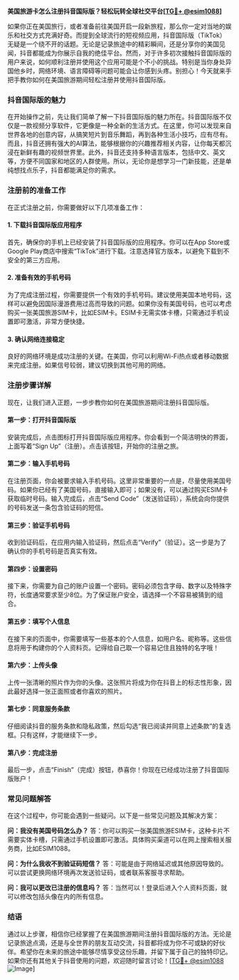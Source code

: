 **美国旅游卡怎么注册抖音国际版？轻松玩转全球社交平台[[TG💪+ @esim1088](https://t.me/s/esim1088)]**

如果你正在美国旅行，或者准备前往美国开启一段新旅程，那么你一定对当地的娱乐和社交方式充满好奇。而提到全球流行的短视频应用，抖音国际版（TikTok）无疑是一个绕不开的话题。无论是记录旅途中的精彩瞬间，还是分享你的美国见闻，抖音都能成为你展示自我的绝佳平台。然而，对于许多初次接触抖音国际版的用户来说，如何顺利注册并使用这个应用可能是个不小的挑战。特别是当你身处异国他乡时，网络环境、语言障碍等问题可能会让你感到头疼。别担心！今天就来手把手教你如何在美国旅游期间轻松注册并使用抖音国际版。

### 抖音国际版的魅力

在开始操作之前，先让我们简单了解一下抖音国际版的魅力所在。抖音国际版不仅仅是一款视频分享软件，它更像是一种全新的生活方式。在这里，你可以发现来自世界各地的创意内容，从搞笑短片到音乐舞蹈，再到各种生活小技巧，应有尽有。而且，抖音还拥有强大的AI算法，能够根据你的兴趣推荐相关内容，让你每天都沉浸在新鲜有趣的视频世界里。此外，抖音还支持多种语言版本，包括中文、英文等，方便不同国家和地区的人群使用。所以，无论你是想学习一门新技能，还是单纯想找点乐子，抖音都能满足你的需求。

### 注册前的准备工作

在正式注册之前，你需要做好以下几项准备工作：

#### 1. 下载抖音国际版应用程序
首先，确保你的手机上已经安装了抖音国际版的应用程序。你可以在App Store或Google Play商店中搜索“TikTok”进行下载。注意选择官方版本，以避免下载到不安全的第三方应用。

#### 2. 准备有效的手机号码
为了完成注册过程，你需要提供一个有效的手机号码。建议使用美国本地号码，这样可以避免因国际漫游费用过高而导致的问题。如果你没有美国号码，也可以考虑购买一张美国旅游SIM卡，比如ESIM卡。ESIM卡无需实体卡槽，只需通过手机设置即可激活，非常方便快捷。

#### 3. 确认网络连接稳定
良好的网络环境是成功注册的关键。在美国，你可以利用Wi-Fi热点或者移动数据来完成注册。如果信号较弱，建议切换到其他可用的网络。

### 注册步骤详解

现在，让我们进入正题，一步步教你如何在美国旅游期间注册抖音国际版。

#### 第一步：打开抖音国际版
安装完成后，点击图标打开抖音国际版应用程序。你会看到一个简洁明快的界面，上面写着“Sign Up”（注册）。点击该按钮，开始你的注册之旅。

#### 第二步：输入手机号码
在注册页面，你会被要求输入手机号码。这里非常重要的一点是，尽量使用美国号码。如果你已经有了美国号码，直接输入即可；如果没有，可以通过购买ESIM卡获取临时号码。输入完成后，点击“Send Code”（发送验证码），系统会向你提供的号码发送一条包含验证码的短信。

#### 第三步：验证手机号码
收到验证码后，在应用内输入验证码，然后点击“Verify”（验证）。这一步是为了确认你的手机号码是否真实有效。

#### 第四步：设置密码
接下来，你需要为自己的账户设置一个密码。密码必须包含字母、数字以及特殊字符，长度通常要求至少8位。为了保证账户安全，请选择一个不容易被猜到的组合。

#### 第五步：填写个人信息
在接下来的页面中，你需要填写一些基本的个人信息，如用户名、昵称等。这些信息将用于构建你的个人资料页。记得给自己取一个容易记住且独特的名字哦！

#### 第六步：上传头像
上传一张清晰的照片作为你的头像。这张照片将成为你在抖音上的标志性形象，因此最好选择一张正面照或者你喜欢的照片。

#### 第七步：同意服务条款
仔细阅读抖音的服务条款和隐私政策，然后勾选“我已阅读并同意上述条款”的复选框。只有这样，才能继续下一步。

#### 第八步：完成注册
最后一步，点击“Finish”（完成）按钮，恭喜你！你现在已经成功注册了抖音国际版账户！

### 常见问题解答

在这个过程中，你可能会遇到一些疑问。以下是一些常见问题及其解决方案：

**问：我没有美国号码怎么办？**
答：你可以购买一张美国旅游ESIM卡，这种卡片不需要实体卡槽，只需通过手机设置即可激活。具体购买渠道可以在网上搜索相关服务商，比如ESIM1088。

**问：为什么我收不到验证码短信？**
答：可能是由于网络延迟或其他原因导致的。可以尝试更换网络环境再次发送验证码，或者联系客服寻求帮助。

**问：我可以更改已注册的信息吗？**
答：当然可以！登录后进入个人资料页面，就可以修改包括头像在内的所有信息。

### 结语

通过以上步骤，相信你已经掌握了在美国旅游期间注册抖音国际版的方法。无论是记录旅途点滴，还是与全世界的朋友互动交流，抖音都将成为你不可或缺的好伙伴。希望你在未来的旅途中能够尽情享受这份乐趣，并留下属于自己的独特印记。如果你还有其他关于抖音使用的问题，欢迎随时留言讨论！[[TG💪+ @esim1088](https://t.me/s/esim1088) ![Image](https://i.postimg.cc/4NQfJmqS/Snipaste-2025-05-13-00-14-12.png)]